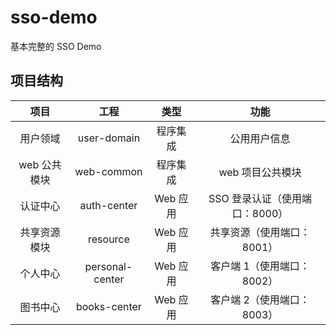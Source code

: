 # sso-demo
基本完整的 SSO Demo

## 项目结构

| 项目 | 工程 | 类型 | 功能 |  
| :-: | :-: | :-: | :-: |  
| 用户领域 | user-domain | 程序集成 | 公用用户信息 |  
| web 公共模块 | web-common | 程序集成 | web 项目公共模块 |  
| 认证中心 | auth-center | Web 应用 | SSO 登录认证（使用端口：8000）|  
| 共享资源模块 | resource | Web 应用 | 共享资源（使用端口：8001）|  
| 个人中心 | personal-center | Web 应用 | 客户端 1（使用端口：8002）|  
| 图书中心 | books-center | Web 应用 | 客户端 2（使用端口：8003）|  
